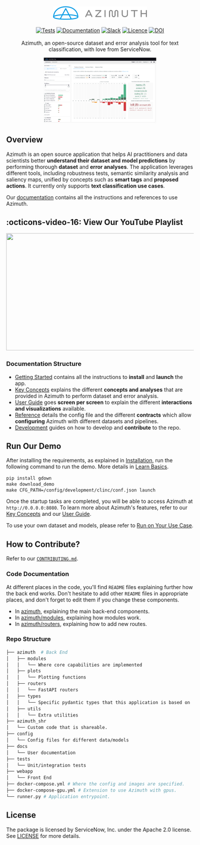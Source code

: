 <p align="center">
  <br>
  <img width=50% src="docs/docs/_static/azimuth_logo_universal_color.png">
  <br>
  <br>
  <a href="https://github.com/ServiceNow/azimuth/actions/workflows/pythonci.yml">
    <img alt="Tests" src="https://github.com/ServiceNow/azimuth/actions/workflows/pythonci.yml/badge.svg"/></a>
  <a href="https://servicenow.github.io/azimuth">
    <img alt="Documentation" src="https://github.com/ServiceNow/azimuth/actions/workflows/docs_cd.yml/badge.svg"/></a>
  <a href="https://join.slack.com/t/azimuth-org/shared_invite/zt-1i9eu48n9-7NnCXHw5VzUs~gs20xHxyg">
    <img alt="Slack" src="https://img.shields.io/badge/slack-chat-green.svg?logo=slack"/></a>
  <a href="./LICENSE">
    <img alt="Licence" src="https://img.shields.io/badge/License-Apache%202.0-blue.svg"/></a>
  <a href="https://doi.org/10.5281/zenodo.6511558">
    <img src="https://zenodo.org/badge/DOI/10.5281/zenodo.6511558.svg" alt="DOI"></a>

  <br>
  <br>
  Azimuth, an open-source dataset and error analysis tool for text classification, with love from ServiceNow.
</p>

<p align="center">
  <img width=60% src="docs/docs/_static/images/exploration-space/prediction-overview.png">
</p>

## Overview

Azimuth is an open source application that helps AI practitioners and data scientists better
**understand their dataset and model predictions** by performing thorough **dataset** and **error
analyses**. The application leverages different tools, including robustness tests, semantic
similarity analysis and saliency maps, unified by concepts such as **smart tags** and **proposed
actions**. It currently only supports **text classification use cases**.

Our [documentation](https://servicenow.github.io/azimuth) contains all the instructions and
references to use Azimuth.

## :octicons-video-16: View Our YouTube Playlist
<p align="center">
  <a href="https://youtu.be/REtWwMZswuU?list=PLdq4WQvLzJCnJmInRYBSfeCWLiHbX55V8">
    <img src="https://i.ibb.co/nn9bm6Z/azimuth-Thumb.png" width="560" height="315" />
  </a>
</p>

### Documentation Structure

* [Getting Started](https://servicenow.github.io/azimuth/getting-started)
  contains all the instructions to **install** and **launch** the app.
* [Key Concepts](https://servicenow.github.io/azimuth/key-concepts) explains the different
  **concepts and analyses** that are provided in Azimuth to perform dataset and error analysis.
* [User Guide](https://servicenow.github.io/azimuth/user-guide) goes **screen per screen** to
  explain the different **interactions and visualizations** available.
* [Reference](https://servicenow.github.io/azimuth/reference) details the config file and the
  different **contracts** which allow **configuring** Azimuth with different datasets and pipelines.
* [Development](https://servicenow.github.io/azimuth/development) guides on how to develop and
  **contribute** to the repo.

## Run Our Demo

After installing the requirements, as explained
in [Installation](https://servicenow.github.io/azimuth/getting-started/a-install/), run the
following command to run the demo. More details
in [Learn Basics](https://servicenow.github.io/azimuth/getting-started/b-basics/).

```
pip install gdown
make download_demo
make CFG_PATH=/config/development/clinc/conf.json launch
```

Once the startup tasks are completed, you will be able to access Azimuth at `http://0.0.0.0:8080`.
To learn more about Azimuth's features, refer to
our [Key Concepts](https://servicenow.github.io/azimuth/key-concepts) and
our [User Guide](https://servicenow.github.io/azimuth/user-guide).

To use your own dataset and models, please refer to
[Run on Your Use Case](https://servicenow.github.io/azimuth/getting-started/c-run/).

## How to Contribute?

Refer to our [`CONTRIBUTING.md`](CONTRIBUTING.md).

### Code Documentation

At different places in the code, you'll find `README` files explaining further how the back end works. Don't hesitate to
add other `README` files in appropriate places, and don't forget to edit them if you change these components.

* In [azimuth](azimuth/README.md), explaining the main back-end components.
* In [azimuth/modules](azimuth/modules/README.md), explaining how modules work.
* In [azimuth/routers](azimuth/routers/README.md), explaining how to add new routes.

### Repo Structure

```bash
├── azimuth  # Back End
│   ├── modules
│   │   └── Where core capabilities are implemented
│   ├── plots
│   │   └── Plotting functions
│   ├── routers
│   │   └── FastAPI routers
│   ├── types
│   │   └── Specific pydantic types that this application is based on
│   ├── utils
│   │   └── Extra utilities
├── azimuth_shr
│   └── Custom code that is shareable.
├── config
│   └── Config files for different data/models
├── docs
│   └── User documentation
├── tests
│   └── Unit/integration tests
├── webapp
│   └── Front End
├── docker-compose.yml # Where the config and images are specified.
├── docker-compose-gpu.yml # Extension to use Azimuth with gpus.
└── runner.py # Application entrypoint.
```

## License

The package is licensed by ServiceNow, Inc. under the Apache 2.0 license. See [LICENSE](LICENSE) for more details.
